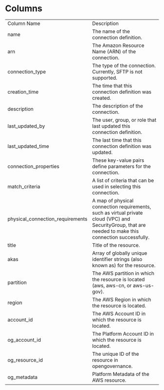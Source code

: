 # Columns  

<table>
	<tr><td>Column Name</td><td>Description</td></tr>
	<tr><td>name</td><td>The name of the connection definition.</td></tr>
	<tr><td>arn</td><td>The Amazon Resource Name (ARN) of the connection.</td></tr>
	<tr><td>connection_type</td><td>The type of the connection. Currently, SFTP is not supported.</td></tr>
	<tr><td>creation_time</td><td>The time that this connection definition was created.</td></tr>
	<tr><td>description</td><td>The description of the connection.</td></tr>
	<tr><td>last_updated_by</td><td>The user, group, or role that last updated this connection definition.</td></tr>
	<tr><td>last_updated_time</td><td>The last time that this connection definition was updated.</td></tr>
	<tr><td>connection_properties</td><td>These key-value pairs define parameters for the connection.</td></tr>
	<tr><td>match_criteria</td><td>A list of criteria that can be used in selecting this connection.</td></tr>
	<tr><td>physical_connection_requirements</td><td>A map of physical connection requirements, such as virtual private cloud (VPC) and SecurityGroup, that are needed to make this connection successfully.</td></tr>
	<tr><td>title</td><td>Title of the resource.</td></tr>
	<tr><td>akas</td><td>Array of globally unique identifier strings (also known as) for the resource.</td></tr>
	<tr><td>partition</td><td>The AWS partition in which the resource is located (aws, aws-cn, or aws-us-gov).</td></tr>
	<tr><td>region</td><td>The AWS Region in which the resource is located.</td></tr>
	<tr><td>account_id</td><td>The AWS Account ID in which the resource is located.</td></tr>
	<tr><td>og_account_id</td><td>The Platform Account ID in which the resource is located.</td></tr>
	<tr><td>og_resource_id</td><td>The unique ID of the resource in opengovernance.</td></tr>
	<tr><td>og_metadata</td><td>Platform Metadata of the AWS resource.</td></tr>
</table>